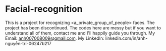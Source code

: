 # Facial-recognition
This is a project for recognizing <a_private_group_of_people> faces. The project has been discontinued. The codes here are messy but if you want to understand all of them, contact me and I'll happily guide you through.
My Email: anh007008009@gmail.com.
My LinkedIn: linkedin.com/in/anh-nguyễn-trí-06247b217
